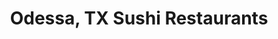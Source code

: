 ---
layout: city
title: Odessa, TX Sushi Restaurants
permalink: /texas/odessa/
stateAbbr: TX
stateName: Texas
cityName: Odessa
---
